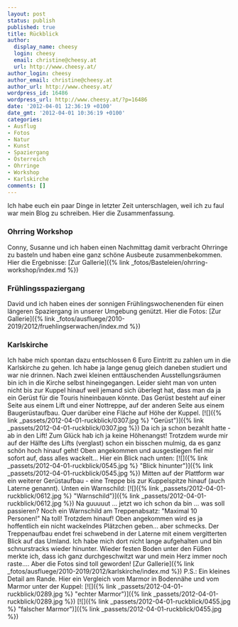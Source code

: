 ```yaml
---
layout: post
status: publish
published: true
title: Rückblick
author:
  display_name: cheesy
  login: cheesy
  email: christine@cheesy.at
  url: http://www.cheesy.at/
author_login: cheesy
author_email: christine@cheesy.at
author_url: http://www.cheesy.at/
wordpress_id: 16486
wordpress_url: http://www.cheesy.at/?p=16486
date: '2012-04-01 12:36:19 +0100'
date_gmt: '2012-04-01 10:36:19 +0100'
categories:
- Ausflug
- Fotos
- Natur
- Kunst
- Spaziergang
- Österreich
- Ohrringe
- Workshop
- Karlskirche
comments: []
---
```

Ich habe euch ein paar Dinge in letzter Zeit unterschlagen, weil ich zu faul war mein Blog zu schreiben. Hier die Zusammenfassung.
### Ohrring Workshop
Conny, Susanne und ich haben einen Nachmittag damit verbracht Ohrringe zu basteln und haben eine ganz schöne Ausbeute zusammenbekommen. Hier die Ergebnisse:
[Zur Gallerie]({% link _fotos/Basteleien/ohrring-workshop/index.md %})
### Frühlingsspaziergang
David und ich haben eines der sonnigen Frühlingswochenenden für einen längeren Spaziergang in unserer Umgebung genützt. Hier die Fotos:
[Zur Gallerie]({% link _fotos/ausfluege/2010-2019/2012/fruehlingserwachen/index.md %})
### Karlskirche
Ich habe mich spontan dazu entschlossen 6 Euro Eintritt zu zahlen um in die Karlskirche zu gehen. Ich habe ja lange genug gleich daneben studiert und war nie drinnen. Nach zwei kleinen enttäuschenden Ausstellungsräumen bin ich in die Kirche selbst hineingegangen. Leider sieht man von unten nicht bis zur Kuppel hinauf weil jemand sich überlegt hat, dass man da ja ein Gerüst für die Touris hineinbauen könnte. Das Gerüst besteht auf einer Seite aus einem Lift und einer Nottreppe, auf der anderen Seite aus einem Baugerüstaufbau. Quer darüber eine Fläche auf Höhe der Kuppel.
[![]({% link _passets/2012-04-01-ruckblick/0307.jpg %} "Gerüst")]({% link _passets/2012-04-01-ruckblick/0307.jpg %})
Da ich ja schon bezahlt hatte - ab in den Lift! Zum Glück hab ich ja keine Höhenangst! Trotzdem wurde mir auf der Hälfte des Lifts (verglast) schon ein bisschen mulmig, da es ganz schön hoch hinauf geht! Oben angekommen und ausgestiegen fiel mir sofort auf, dass alles wackelt... Hier ein Blick nach unten:
[![]({% link _passets/2012-04-01-ruckblick/0545.jpg %} "Blick hinunter")]({% link _passets/2012-04-01-ruckblick/0545.jpg %})
Mitten auf der Plattform war ein weiterer Gerüstaufbau - eine Treppe bis zur Kuppelspitze hinauf (auch Laterne genannt). Unten ein Warnschild:
[![]({% link _passets/2012-04-01-ruckblick/0612.jpg %} "Warnschild")]({% link _passets/2012-04-01-ruckblick/0612.jpg %})
Na guuuuut ... jetzt wo ich schon da bin ... was soll passieren? Noch ein Warnschild am Treppenabsatz: "Maximal 10 Personen!" Na toll! Trotzdem hinauf! Oben angekommen wird es ja hoffentlich ein nicht wackelndes Plätzchen geben... aber schmecks. Der Treppenaufbau endet frei schwebend in der Laterne mit einem vergitterten Blick auf das Umland. Ich habe mich dort nicht lange aufgehalten und bin schnurstracks wieder hinunter. Wieder festen Boden unter den Füßen merkte ich, dass ich ganz durchgeschwitzt war und mein Herz immer noch raste....
Aber die Fotos sind toll geworden!
[Zur Gallerie]({% link _fotos/ausfluege/2010-2019/2012/karlskirche/index.md %})
P.S.: Ein kleines Detail am Rande. Hier ein Vergleich vom Marmor in Bodennähe und vom Marmor unter der Kuppel:
[![]({% link _passets/2012-04-01-ruckblick/0289.jpg %} "echter Marmor")]({% link _passets/2012-04-01-ruckblick/0289.jpg %})
[![]({% link _passets/2012-04-01-ruckblick/0455.jpg %} "falscher Marmor")]({% link _passets/2012-04-01-ruckblick/0455.jpg %})
